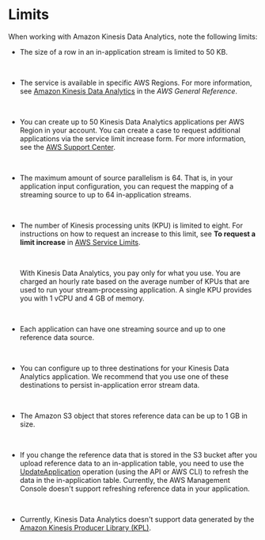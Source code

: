 # Limits<a name="limits"></a>

When working with Amazon Kinesis Data Analytics, note the following limits:
+ The size of a row in an in\-application stream is limited to 50 KB\. 

   
+ The service is available in specific AWS Regions\. For more information, see [Amazon Kinesis Data Analytics](http://docs.aws.amazon.com/general/latest/gr/rande.html#ka_region) in the *AWS General Reference*\. 

   
+ You can create up to 50 Kinesis Data Analytics applications per AWS Region in your account\. You can create a case to request additional applications via the service limit increase form\. For more information, see the [AWS Support Center](https://console.aws.amazon.com/support/home#/)\.

   
+ The maximum amount of source parallelism is 64\. That is, in your application input configuration, you can request the mapping of a streaming source to up to 64 in\-application streams\.

   
+ The number of Kinesis processing units \(KPU\) is limited to eight\. For instructions on how to request an increase to this limit, see **To request a limit increase** in [AWS Service Limits](http://docs.aws.amazon.com/general/latest/gr/aws_service_limits.html)\.

   

  With Kinesis Data Analytics, you pay only for what you use\. You are charged an hourly rate based on the average number of KPUs that are used to run your stream\-processing application\. A single KPU provides you with 1 vCPU and 4 GB of memory\. 

   
+ Each application can have one streaming source and up to one reference data source\. 

   
+ You can configure up to three destinations for your Kinesis Data Analytics application\. We recommend that you use one of these destinations to persist in\-application error stream data\.

   
+ The Amazon S3 object that stores reference data can be up to 1 GB in size\.

   
+ If you change the reference data that is stored in the S3 bucket after you upload reference data to an in\-application table, you need to use the [UpdateApplication](API_UpdateApplication.md) operation \(using the API or AWS CLI\) to refresh the data in the in\-application table\. Currently, the AWS Management Console doesn't support refreshing reference data in your application\.

   
+ Currently, Kinesis Data Analytics doesn't support data generated by the [Amazon Kinesis Producer Library \(KPL\)](http://docs.aws.amazon.com/kinesis/latest/dev/developing-producers-with-kpl.html)\. 